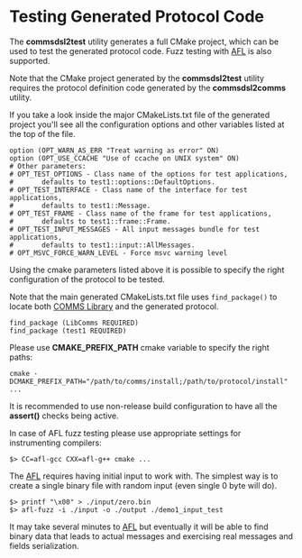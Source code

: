 # Testing Generated Protocol Code

The **commsdsl2test** utility generates a full CMake project, which can be used to test the
generated protocol code. Fuzz testing with [AFL](http://lcamtuf.coredump.cx/afl/) is 
also supported. 

Note that the CMake project generated by the **commsdsl2test** utility requires the 
protocol definition code generated by the **commsdsl2comms** utility.

If you take a look inside the major CMakeLists.txt file of the generated project you'll see
all the configuration options and other variables listed at the top of the file.

```
option (OPT_WARN_AS_ERR "Treat warning as error" ON)
option (OPT_USE_CCACHE "Use of ccache on UNIX system" ON)
# Other parameters:
# OPT_TEST_OPTIONS - Class name of the options for test applications,
#       defaults to test1::options::DefaultOptions.
# OPT_TEST_INTERFACE - Class name of the interface for test applications,
#       defaults to test1::Message.
# OPT_TEST_FRAME - Class name of the frame for test applications,
#       defaults to test1::frame::Frame.
# OPT_TEST_INPUT_MESSAGES - All input messages bundle for test applications,
#       defaults to test1::input::AllMessages.
# OPT_MSVC_FORCE_WARN_LEVEL - Force msvc warning level
```

Using the cmake parameters listed above it is possible to specify the right configuration of 
the protocol to be tested.

Note that the main generated CMakeLists.txt file uses `find_package()` to locate
both [COMMS Library](https://github.com/commschamp/comms) and the generated protocol.

```
find_package (LibComms REQUIRED)
find_package (test1 REQUIRED)
```

Please use **CMAKE_PREFIX_PATH** cmake variable to specify the right paths:

```
cmake -DCMAKE_PREFIX_PATH="/path/to/comms/install;/path/to/protocol/install" ...
```

It is recommended to use non-release build configuration to have all the **assert()**
checks being active.

In case of AFL fuzz testing please use appropriate settings for instrumenting
compilers:
```
$> CC=afl-gcc CXX=afl-g++ cmake ...
```

The [AFL](http://lcamtuf.coredump.cx/afl/) requires having initial input to work
with. The simplest way is to create a single binary file with random input (even 
single 0 byte will do).
```
$> printf "\x00" > ./input/zero.bin
$> afl-fuzz -i ./input -o ./output ./demo1_input_test
```
It may take several minutes to [AFL](http://lcamtuf.coredump.cx/afl/) but
eventually it will be able to find binary data that leads to actual messages and 
exercising real messages and fields serialization.
